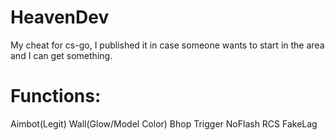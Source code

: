 # HeavenDev
My cheat for cs-go, I published it in case someone wants to start in the area and I can get something.

# Functions:
  Aimbot(Legit)
  Wall(Glow/Model Color)
  Bhop
  Trigger
  NoFlash
  RCS
  FakeLag
